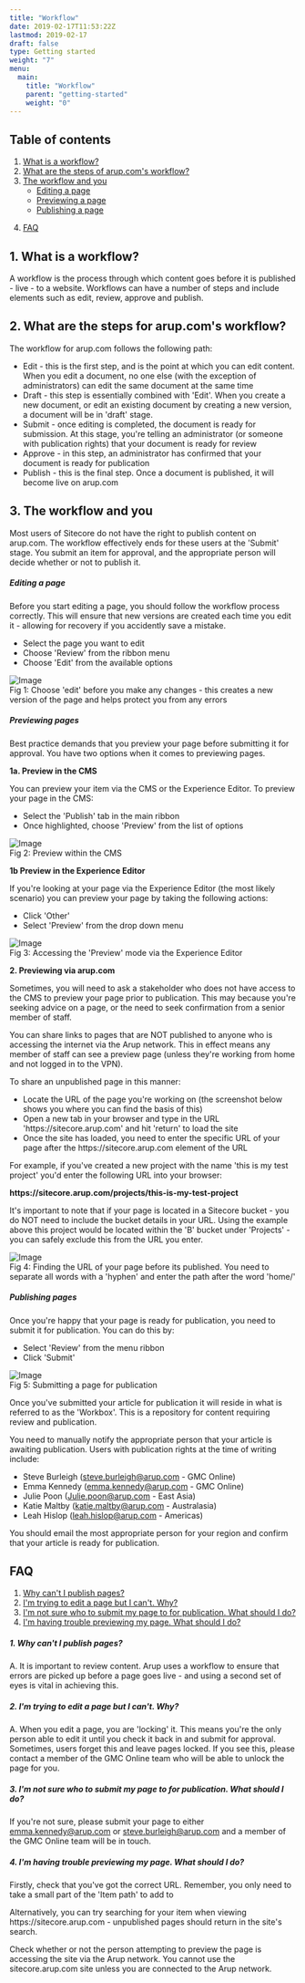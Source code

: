 ```yaml
---
title: "Workflow"
date: 2019-02-17T11:53:22Z
lastmod: 2019-02-17
draft: false
type: Getting started
weight: "7"
menu:
  main:
    title: "Workflow"
    parent: "getting-started"
    weight: "0"
---
```


<section class="container" id="">
	<div class="rich-text">
		<div class="reveal rich-text__content">
			<h2>Table of contents</h2>
		</div>
	</div>
</section>
<section class="container">
	<div class="menu_row">
		<div class="menu_section two">
			<ol class="header-list">
				<li>
					<a href="#what">What is a workflow?</a>
				</li>
				<li>
					<a href="#steps">What are the steps of arup.com's workflow?</a>
				</li>
				<li>
					<a href="#workflow">The workflow and you</a>
					<ul class="sub-header-list">
						<li>
							<a href="#editing">Editing a page</a>
						</li>
						<li>
							<a href="#previewing">Previewing a page</a>
						</li>
						<li>
							<a href="#publishing">Publishing a page</a>
						</li>
					</ul>
				</li>
			</ol>
		</div>
		<div class="menu_section two">
			<ol class="header-list second" start="4">
				<li>
					<a href="#faq">FAQ</a>
				</li>
			</ol>
		</div>
	</div>
</section>
<section class="container" id="what">
	<div class="rich-text">
		<div class="reveal rich-text__content">
			<h2>1. What is a workflow?</h2>
			<p>A workflow is the process through which content goes before it is published - live - to a website. Workflows can have a number of steps and include elements such as edit, review, approve and publish.</p>
		</div>
	</div>
</section>
<section class="container" id="steps">
	<div class="rich-text">
		<div class="reveal rich-text__content">
			<h2>2. What are the steps for arup.com's workflow?</h2>
			<p>The workflow for arup.com follows the following path:</p>
			<ul>
				<li>Edit - this is the first step, and is the point at which you can edit content. When you edit a document, no one else (with the exception of administrators) can edit the same document at the same time</li>
				<li>Draft - this step is essentially combined with 'Edit'. When you create a new document, or edit an existing document by creating a new version, a document will be in 'draft' stage.</li>
				<li>Submit - once editing is completed, the document is ready for submission. At this stage, you're telling an administrator (or someone with publication rights) that your document is ready for review</li>
				<li>Approve - in this step, an administrator has confirmed that your document is ready for publication</li>
				<li>Publish - this is the final step. Once a document is published, it will become live on arup.com</li>
			</ul>
		</div>
	</div>
</section>
<section class="container" id="workflow">
	<div class="rich-text">
		<div class="reveal rich-text__content">
			<h2>3. The workflow and you</h2>
			<p>Most users of Sitecore do not have the right to publish content on arup.com. The workflow effectively ends for these users at the 'Submit' stage. You submit an item for approval, and the appropriate person will decide whether or not to publish it.</p>
			<h5><a id="editing" name="editing"></a>Editing a page</h5>
			<p>Before you start editing a page, you should follow the workflow process correctly. This will ensure that new versions are created each time you edit it - allowing for recovery if you accidently save a mistake.</p>
			<ul>
				<li>Select the page you want to edit</li>
				<li>Choose 'Review' from the ribbon menu</li>
				<li>Choose 'Edit' from the available options</li>
			</ul>
			<div class="training-image"><img alt="Image" class="mainImg" src="/images/workflow/edit-page.jpg"></div>
			<div class="halfbleed__detail">
				Fig 1: Choose 'edit' before you make any changes - this creates a new version of the page and helps protect you from any errors
			</div>
		</div>
	</div>
</section>
<section class="container">
	<div class="rich-text">
		<div class="reveal rich-text__content">
			<h5><a id="previewing" name="previewing"></a>Previewing pages</h5>
			<p>Best practice demands that you preview your page before submitting it for approval. You have two options when it comes to previewing pages.</p>
			<p><b>1a. Preview in the CMS</b></p>
			<p>You can preview your item via the CMS or the Experience Editor. To preview your page in the CMS:</p>
			<ul>
				<li>Select the 'Publish' tab in the main ribbon</li>
				<li>Once highlighted, choose 'Preview' from the list of options</li>
			</ul>
			<div class="training-image"><img alt="Image" class="mainImg" src="/images/workflow/preview-via-cms.jpg"></div>
			<div class="halfbleed__detail">
				Fig 2: Preview within the CMS
			</div>
			<p><b>1b Preview in the Experience Editor</b></p>
			<p>If you're looking at your page via the Experience Editor (the most likely scenario) you can preview your page by taking the following actions:</p>
			<ul>
				<li>Click 'Other'</li>
				<li>Select 'Preview' from the drop down menu</li>
			</ul>
			<div class="training-image"><img alt="Image" class="mainImg" src="/images/workflow/preview-experience-editor.jpg"></div>
			<div class="halfbleed__detail">
				Fig 3: Accessing the 'Preview' mode via the Experience Editor
			</div>
		</div>
	</div>
</section>
<section class="container">
	<div class="rich-text">
		<div class="reveal rich-text__content">
			<p><b>2. Previewing via arup.com</b></p>
			<p>Sometimes, you will need to ask a stakeholder who does not have access to the CMS to preview your page prior to publication. This may because you're seeking advice on a page, or the need to seek confirmation from a senior member of staff.</p>
			<p>You can share links to pages that are NOT published to anyone who is accessing the internet via the Arup network. This in effect means any member of staff can see a preview page (unless they're working from home and not logged in to the VPN).</p>
			<p>To share an unpublished page in this manner:</p>
			<ul>
				<li>Locate the URL of the page you're working on (the screenshot below shows you where you can find the basis of this)</li>
				<li>Open a new tab in your browser and type in the URL 'https://sitecore.arup.com' and hit 'return' to load the site</li>
				<li>Once the site has loaded, you need to enter the specific URL of your page after the https://sitecore.arup.com element of the URL</li>
			</ul>
			<p>For example, if you've created a new project with the name 'this is my test project' you'd enter the following URL into your browser:</p>
			<p><b>https://sitecore.arup.com/projects/this-is-my-test-project</b></p>
			<p>It's important to note that if your page is located in a Sitecore bucket - you do NOT need to include the bucket details in your URL. Using the example above this project would be located within the 'B' bucket under 'Projects' - you can safely exclude this from the URL you enter.</p>
			<div class="training-image"><img alt="Image" class="mainImg" src="/images/workflow/item-path.jpg"></div>
			<div class="halfbleed__detail">
				Fig 4: Finding the URL of your page before its published. You need to separate all words with a 'hyphen' and enter the path after the word 'home/'
			</div>
		</div>
	</div>
</section>
<section class="container">
	<div class="rich-text">
		<div class="reveal rich-text__content">
			<h5><a id="publishing" name="publishing"></a>Publishing pages</h5>
			<p>Once you're happy that your page is ready for publication, you need to submit it for publication. You can do this by:</p>
			<ul>
				<li>Select 'Review' from the menu ribbon</li>
				<li>Click 'Submit'</li>
			</ul>
			<div class="training-image"><img alt="Image" class="mainImg" src="/images/workflow/submit-page.jpg"></div>
			<div class="halfbleed__detail">
				Fig 5: Submitting a page for publication
			</div>
			<p>Once you've submitted your article for publication it will reside in what is referred to as the 'Workbox'. This is a repository for content requiring review and publication.</p>
			<p>You need to manually notify the appropriate person that your article is awaiting publication. Users with publication rights at the time of writing include:</p>
			<ul>
				<li>Steve Burleigh (<a href="mailto:steve.burleigh@arup.com">steve.burleigh@arup.com</a> - GMC Online)
				</li>
				<li>Emma Kennedy (<a href="mailto:emma.kennedy@arup.com">emma.kennedy@arup.com</a> - GMC Online)
				</li>
				<li>Julie Poon (<a href="mailto:Julie.poon@arup.com">Julie.poon@arup.com</a> - East Asia)
				</li>
				<li>Katie Maltby (<a href="mailto:katie.maltby@arup.com">katie.maltby@arup.com</a> - Australasia)
				</li>
				<li>Leah Hislop (<a href="mailto:leah.hislop@arup.com">leah.hislop@arup.com</a> - Americas)
				</li>
			</ul>
			<p>You should email the most appropriate person for your region and confirm that your article is ready for publication.</p>
		</div>
	</div>
</section>
<section class="container" id="faq">
	<div class="rich-text">
		<div class="reveal rich-text__content">
			<h2>FAQ</h2>
			<ol class="header-list">
				<li>
					<a href="#faq-why">Why can't I publish pages?</a>
				</li>
				<li>
					<a href="#faq-edit">I'm trying to edit a page but I can't. Why?</a>
				</li>
				<li>
					<a href="#faq-submit">I'm not sure who to submit my page to for publication. What should I do?</a>
				</li>
				<li>
					<a href="#faq-preview">I'm having trouble previewing my page. What should I do?</a>
				</li>
			</ol>
			<h5><a id="faq-why" name="faq-why"></a>1. Why can't I publish pages?</h5>
			<p>A. It is important to review content. Arup uses a workflow to ensure that errors are picked up before a page goes live - and using a second set of eyes is vital in achieving this.</p>
			<h5><a id="faq-edit" name="faq-edit"></a>2. I'm trying to edit a page but I can't. Why?</h5>
			<p>A. When you edit a page, you are 'locking' it. This means you're the only person able to edit it until you check it back in and submit for approval. Sometimes, users forget this and leave pages locked. If you see this, please contact a member of the GMC Online team who will be able to unlock the page for you.</p>
			<h5><a id="faq-submit" name="faq-submit"></a>3. I'm not sure who to submit my page to for publication. What should I do?</h5>
			<p>If you're not sure, please submit your page to either <a href="mailto:emma.kennedy@arup.com">emma.kennedy@arup.com</a> or <a href="mailto:steve.burleigh@arup.com">steve.burleigh@arup.com</a> and a member of the GMC Online team will be in touch.</p>
			<h5><a id="faq-preview" name="faq-preview"></a>4. I'm having trouble previewing my page. What should I do?</h5>
			<p>Firstly, check that you've got the correct URL. Remember, you only need to take a small part of the 'Item path' to add to <a href="https://sitecore.arup.com" target="_blank"></a></p>
			<p>Alternatively, you can try searching for your item when viewing https://sitecore.arup.com - unpublished pages should return in the site's search.</p>
			<p>Check whether or not the person attempting to preview the page is accessing the site via the Arup network. You cannot use the sitecore.arup.com site unless you are connected to the Arup network.</p>
		</div>
	</div>
</section>